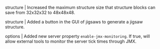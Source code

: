 structure | Increased the maximum structure size that structure blocks can save from 32x32x32 to 48x48x48.

structure | Added a button in the GUI of jigsaws to generate a jigsaw structure.

options | Added new server property `enable-jmx-monitoring`. If true, will allow external tools to monitor the server tick times through JMX.
